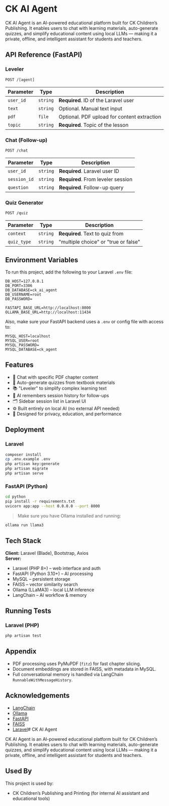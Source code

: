 # CK AI Agent

CK AI Agent is an AI-powered educational platform built for CK Children’s Publishing. It enables users to chat with learning materials, auto-generate quizzes, and simplify educational content using local LLMs — making it a private, offline, and intelligent assistant for students and teachers.
## API Reference (FastAPI)

### Leveler

```http
POST /[agent]
```

| Parameter   | Type     | Description                                 |
|-------------|----------|---------------------------------------------|
| `user_id`   | `string` | **Required**. ID of the Laravel user        |
| `text`      | `string` | Optional. Manual text input                 |
| `pdf`       | `file`   | Optional. PDF upload for content extraction |
| `topic`     | `string` | **Required**. Topic of the lesson           |

### Chat (Follow-up)

```http
POST /chat
```

| Parameter     | Type     | Description                        |
|---------------|----------|------------------------------------|
| `user_id`     | `string` | **Required**. Laravel user ID      |
| `session_id`  | `string` | **Required**. From leveler session |
| `question`    | `string` | **Required**. Follow-up query      |

### Quiz Generator

```http
POST /quiz
```

| Parameter     | Type     | Description                          |
|---------------|----------|--------------------------------------|
| `context`     | `string` | **Required**. Text to quiz from      |
| `quiz_type`   | `string` | "multiple choice" or "true or false" |

## Environment Variables

To run this project, add the following to your Laravel `.env` file:

```env
DB_HOST=127.0.0.1
DB_PORT=3306
DB_DATABASE=ck_ai_agent
DB_USERNAME=root
DB_PASSWORD=

FASTAPI_BASE_URL=http://localhost:8000
OLLAMA_BASE_URL=http://localhost:11434
```

Also, make sure your FastAPI backend uses a `.env` or config file with access to:

```env
MYSQL_HOST=localhost
MYSQL_USER=root
MYSQL_PASSWORD=
MYSQL_DATABASE=ck_agent
```
## Features

- 📄 Chat with specific PDF chapter content
- 🧠 Auto-generate quizzes from textbook materials
- 📚 "Leveler" to simplify complex learning text
- 🧵 AI remembers session history for follow-ups
- 🗂️ Sidebar session list in Laravel UI
- ⚙️ Built entirely on local AI (no external API needed)
- 🔐 Designed for privacy, education, and performance

## Deployment

### Laravel

```bash
composer install
cp .env.example .env
php artisan key:generate
php artisan migrate
php artisan serve
```

### FastAPI (Python)

```bash
cd python
pip install -r requirements.txt
uvicorn app:app --host 0.0.0.0 --port 8000
```

> Make sure you have Ollama installed and running:

```bash
ollama run llama3
```

## Tech Stack

**Client:** Laravel (Blade), Bootstrap, Axios  
**Server:**  
- Laravel (PHP 8+) – web interface and auth  
- FastAPI (Python 3.10+) – AI processing  
- MySQL – persistent storage  
- FAISS – vector similarity search  
- Ollama (LLaMA3) – local LLM inference  
- LangChain – AI workflow & memory


## Running Tests

### Laravel (PHP)

```bash
php artisan test
```

## Appendix

- PDF processing uses PyMuPDF (`fitz`) for fast chapter slicing.
- Document embeddings are stored in FAISS, with metadata in MySQL.
- Full conversational memory is handled via LangChain `RunnableWithMessageHistory`.
## Acknowledgements

- [LangChain](https://www.langchain.com/)  
- [Ollama](https://ollama.com/)  
- [FastAPI](https://fastapi.tiangolo.com/)  
- [FAISS](https://github.com/facebookresearch/faiss)  
- [Laravel](https://laravel.com/)# CK AI Agent

CK AI Agent is an AI-powered educational platform built for CK Children’s Publishing. It enables users to chat with learning materials, auto-generate quizzes, and simplify educational content using local LLMs — making it a private, offline, and intelligent assistant for students and teachers.

## Used By

This project is used by:

- CK Children’s Publishing and Printing (for internal AI assistant and educational tools)

